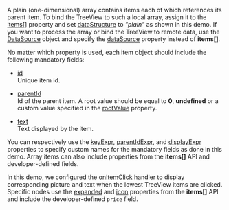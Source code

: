 A plain (one-dimensional) array contains items each of which references its parent item. To bind the TreeView to such a local array, assign it to the [items[]](/Documentation/ApiReference/UI_Components/dxTreeView/Configuration/items/) property and set [dataStructure](/Documentation/ApiReference/UI_Components/dxTreeView/Configuration/#dataStructure) to *"plain"* as shown in this demo. If you want to process the array or bind the TreeView to remote data, use the [DataSource](/Documentation/ApiReference/Data_Layer/DataSource/) object and specify the [dataSource](/Documentation/ApiReference/UI_Components/dxTreeView/Configuration/#dataSource) property instead of **items[]**.

No matter which property is used, each item object should include the following mandatory fields:

* [id](/Documentation/ApiReference/UI_Components/dxTreeView/Configuration/items/#id)             
Unique item id.

* [parentId](/Documentation/ApiReference/UI_Components/dxTreeView/Configuration/items/#parentId)           
Id of the parent item. A root value should be equal to **0**, **undefined** or a custom value specified in the [rootValue](/Documentation/ApiReference/UI_Components/dxTreeView/Configuration/#rootValue) property.

* [text](/Documentation/ApiReference/UI_Components/dxTreeView/Configuration/items/#text)         
Text displayed by the item.

You can respectively use the [keyExpr](/Documentation/ApiReference/UI_Components/dxTreeView/Configuration/#keyExpr), [parentIdExpr](/Documentation/ApiReference/UI_Components/dxTreeView/Configuration/#parentIdExpr), and [displayExpr](/Documentation/ApiReference/UI_Components/dxTreeView/Configuration/#displayExpr) properties to specify custom names for the mandatory fields as done in this demo. Array items can also include properties from the **items[]** API and developer-defined fields.

In this demo, we configured the [onItemClick](/Documentation/ApiReference/UI_Components/dxTreeView/Configuration/#onItemClick) handler to display corresponding picture and text when the lowest TreeView items are clicked. Specific nodes use the [expanded](/Documentation/ApiReference/UI_Components/dxTreeView/Configuration/items/#expanded) and [icon](/Documentation/ApiReference/UI_Components/dxTreeView/Configuration/items/#icon) properties from the **items[]** API and include the developer-defined `price` field.